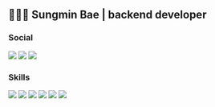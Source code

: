 

## 🙋🏻‍♂️ Sungmin Bae  |  backend developer


### Social
<a href="https://velog.io/@bagt" target="_blank"><img src="https://img.shields.io/badge/Blog-000000?style=flat&logo=velog&logoColor=20C997"/></a>
<a href="https://www.linkedin.com/in/sungmin-bae-390067254" target="_blank"><img src="https://img.shields.io/badge/LinkedIn-0A66C2?style=flat&logo=linkedin&logoColor=white"/></a>
<a href="mailto:iljeo9215@gmail.com" target="_blank"><img src="https://img.shields.io/badge/Gmail-F4F6F8?style=flat&logo=gmail&logoColor=EA4335"/></a>


### Skills

<p>
  <img src="https://img.shields.io/badge/Java-FF6347?style=flat-square&logo=Java&logoColor=white"/>
  <img src="https://img.shields.io/badge/Springboot-9ACD32?style=flat-square&logo=Springboot&logoColor=white">
  <img src="https://img.shields.io/badge/MySQL-4479A1?style=flat-square&logo=MySQL&logoColor=white">
  <img src="https://img.shields.io/badge/Redis-DC382D?style=flat-square&logo=Redis&logoColor=white">
  <img src="https://img.shields.io/badge/JPA-59666C?style=flat-square&logo=Hibernate&logoColor=white">
  <img src="https://img.shields.io/badge/AWS-%23FF9900.svg?style=flat-square&logo=amazon-AWS&logoColor=white">
</p>







<!--
**sungmingt/sungmingt** is a ✨ _special_ ✨ repository because its `README.md` (this file) appears on your GitHub profile.

Here are some ideas to get you started:

- 🔭 I’m currently working on ...
- 🌱 I’m currently learning ...
- 👯 I’m looking to collaborate on ...
- 🤔 I’m looking for help with ...
- 💬 Ask me about ...
- 📫 How to reach me: ...
- 😄 Pronouns: ...
- ⚡ Fun fact: ...

<a href="mailto:iljeo9215@gmail.com" target="_blank"><img src="https://img.shields.io/badge/iljeo9215@gmail.com-F2F3F4?style=flat-square&logo=Gmail&logoColor=red"/></a>
[![iljeo9215@gmail.com - Gmail](https://img.shields.io/static/v1?label=Gmail&message=iljeo9215@gmail.com&color=E16259&style=flat)](https://eastern-starflower-6ac.notion.site/203ddcc7f3d74e4e819acac3627d9e26) 


![header](https://capsule-render.vercel.app/api?type=soft&color=CCF9D0&height=50&section=header&animation=twinkling)


![header](https://capsule-render.vercel.app/api?type=waving&color=CCF9D0&height=100&section=header&fontSize=70)

-->
